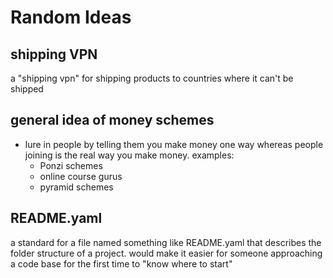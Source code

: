 # Random Ideas

## shipping VPN

a "shipping vpn" for shipping products to countries where it can't be shipped

## general idea of money schemes

- lure in people by telling them you make money one way whereas people joining is the real way you make money. examples:
  - Ponzi schemes
  - online course gurus
  - pyramid schemes

## README.yaml

a standard for a file named something like README.yaml that describes the folder structure of a project. would make it easier for someone approaching a code base for the first time to "know where to start"
